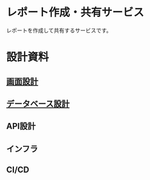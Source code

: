 # レポート作成・共有サービス

レポートを作成して共有するサービスです。

# 設計資料

## [画面設計](./ui.md)

## [データベース設計](./db.md)

## API設計

## インフラ

## CI/CD
